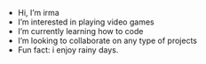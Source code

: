 -  Hi, I’m irma
-  I’m interested in playing video games
- I’m currently learning how to code
- I’m looking to collaborate on any type of projects
-  Fun fact: i enjoy rainy days.
<!---
1rmaa/1rmaa is a ✨ special ✨ repository because its `README.md` (this file) appears on your GitHub profile.
You can click the Preview link to take a look at your changes.
--->
